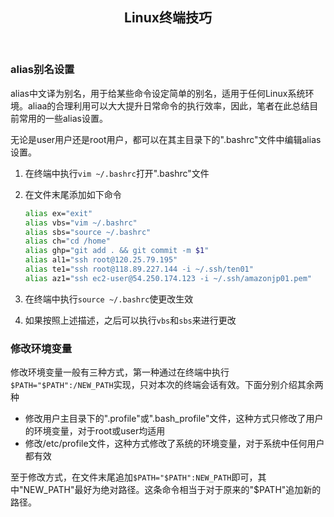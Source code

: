 <header><h2 align="center">Linux终端技巧</h2></header>

### alias别名设置

alias中文译为别名，用于给某些命令设定简单的别名，适用于任何Linux系统环境。aliaa的合理利用可以大大提升日常命令的执行效率，因此，笔者在此总结目前常用的一些alias设置。

无论是user用户还是root用户，都可以在其主目录下的".bashrc"文件中编辑alias设置。

1. 在终端中执行`vim ~/.bashrc`打开".bashrc"文件
2. 在文件末尾添加如下命令
	
	```bash
	alias ex="exit"
	alias vbs="vim ~/.bashrc"
	alias sbs="source ~/.bashrc"
	alias ch="cd /home"
	alias ghp="git add . && git commit -m $1"
	alias al1="ssh root@120.25.79.195"
	alias te1="ssh root@118.89.227.144 -i ~/.ssh/ten01"
	alias az1="ssh ec2-user@54.250.174.123 -i ~/.ssh/amazonjp01.pem"
	```
3. 在终端中执行`source ~/.bashrc`使更改生效
4. 如果按照上述描述，之后可以执行`vbs`和`sbs`来进行更改

### 修改环境变量

修改环境变量一般有三种方式，第一种通过在终端中执行`$PATH="$PATH":/NEW_PATH`实现，只对本次的终端会话有效。下面分别介绍其余两种
- 修改用户主目录下的".profile"或".bash_profile"文件，这种方式只修改了用户的环境变量，对于root或user均适用
- 修改/etc/profile文件，这种方式修改了系统的环境变量，对于系统中任何用户都有效

至于修改方式，在文件末尾追加`$PATH="$PATH":NEW_PATH`即可，其中"NEW_PATH"最好为绝对路径。这条命令相当于对于原来的"$PATH"追加新的路径。

